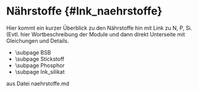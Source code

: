 Nährstoffe {#lnk_naehrstoffe}
==========

Hier kommt ein kurzer Überblick zu den Nährstoffe hin mit Link zu N, P, Si.
(Evtl. hier Wortbeschreibung der Module und dann direkt Unterseite mit Gleichungen und Details.

- \subpage BSB
- \subpage Stickstoff
- \subpage Phosphor
- \subpage lnk_silikat

aus Datei naehrstoffe.md
